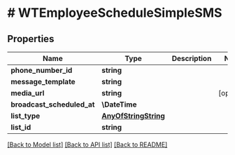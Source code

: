# # WTEmployeeScheduleSimpleSMS

## Properties

Name | Type | Description | Notes
------------ | ------------- | ------------- | -------------
**phone_number_id** | **string** |  |
**message_template** | **string** |  |
**media_url** | **string** |  | [optional]
**broadcast_scheduled_at** | **\DateTime** |  |
**list_type** | [**AnyOfStringString**](AnyOfStringString.md) |  |
**list_id** | **string** |  |

[[Back to Model list]](../../README.md#models) [[Back to API list]](../../README.md#endpoints) [[Back to README]](../../README.md)
